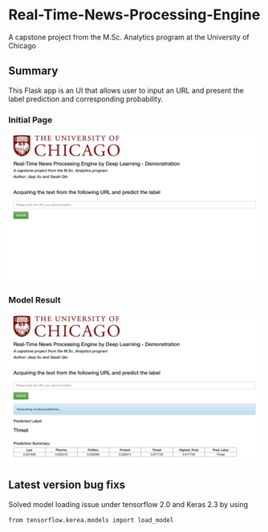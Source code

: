 # Real-Time-News-Processing-Engine

A capstone project from the M.Sc. Analytics program at the University of Chicago

## Summary

This Flask app is an UI that allows user to input an URL and present the label prediction and corresponding probability.

### Initial Page
![Flask_UI](Flask_UI.png)

### Model Result
![Flask_UI](Flask_UI_Result.png)

## Latest version bug fixs

Solved model loading issue under tensorflow 2.0 and Keras 2.3 by using 
```
from tensorflow.kerea.models import load_model
```
